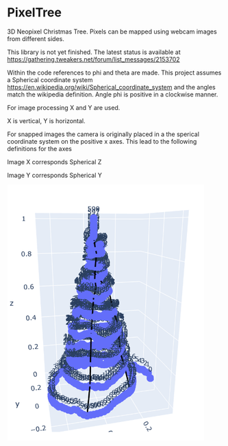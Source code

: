 # PixelTree
3D Neopixel Christmas Tree. Pixels can be mapped using webcam images from different sides.

This library is not yet finished. The latest status is available at https://gathering.tweakers.net/forum/list_messages/2153702

Within the code references to phi and theta are made.
This project assumes a Spherical coordinate system https://en.wikipedia.org/wiki/Spherical_coordinate_system and the angles match the wikipedia definition.
Angle phi is positive in a clockwise manner.

For image processing X and Y are used.

X is vertical, Y is horizontal.

For snapped images the camera is originally placed in a the sperical coordinate system on the positive x axes. 
This lead to the following definitions for the axes

Image X corresponds Spherical Z

Image Y corresponds Spherical Y

![plot](./img/Model.bmp)
